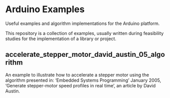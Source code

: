 # Arduino Examples

Useful examples and algorithm implementations for the Arduino platform.

This repository is a collection of examples, usually written during feasibility studies for the implementation of a library or project.

## accelerate_stepper_motor_david_austin_05_algorithm

An example to illustrate how to accelerate a stepper motor using the algorithm presented in:
‘Embedded Systems Programming’ January 2005, ‘Generate stepper-motor speed profiles in real time’, an article by David Austin.
